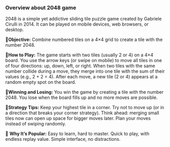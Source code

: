 ### Overview about 2048 game 

2048 is a simple yet addictive sliding tile puzzle game created by Gabriele Cirulli in 2014. It can be played on mobile devices, web browsers, or desktop.

🔹**Objective:**
Combine numbered tiles on a 4×4 grid to create a tile with the number 2048.

🔹**How to Play:**
The game starts with two tiles (usually 2 or 4) on a 4×4 board.
You use the arrow keys (or swipe on mobile) to move all tiles in one of four directions: up, down, left, or right.
When two tiles with the same number collide during a move, they merge into one tile with the sum of their values (e.g., 2 + 2 = 4).
After each move, a new tile (2 or 4) appears at a random empty spot on the board.

🔹**Winning and Losing:**
You win the game by creating a tile with the number 2048.
You lose when the board fills up and no more moves are possible.

🔹**Strategy Tips:**
Keep your highest tile in a corner.
Try not to move up (or in a direction that breaks your corner strategy).
Think ahead: merging small tiles now can open up space for bigger moves later.
Plan your moves instead of swiping randomly.

🔹 **Why It’s Popular:**
Easy to learn, hard to master.
Quick to play, with endless replay value.
Simple interface, no distractions.
